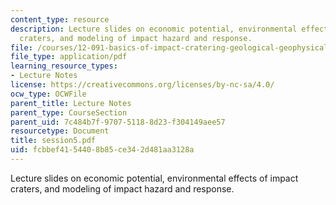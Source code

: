 ```yaml
---
content_type: resource
description: Lecture slides on economic potential, environmental effects of impact
  craters, and modeling of impact hazard and response.
file: /courses/12-091-basics-of-impact-cratering-geological-geophysical-geochemical-environmental-studies-of-some-impact-craters-of-the-earth-january-iap-2008/fcbbef4154408b85ce342d481aa3128a_session5.pdf
file_type: application/pdf
learning_resource_types:
- Lecture Notes
license: https://creativecommons.org/licenses/by-nc-sa/4.0/
ocw_type: OCWFile
parent_title: Lecture Notes
parent_type: CourseSection
parent_uid: 7c484b7f-9707-5118-8d23-f304149aee57
resourcetype: Document
title: session5.pdf
uid: fcbbef41-5440-8b85-ce34-2d481aa3128a
---
```

Lecture slides on economic potential, environmental effects of impact craters, and modeling of impact hazard and response.